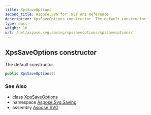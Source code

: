 ```yaml
---
title: XpsSaveOptions
second_title: Aspose.SVG for .NET API Reference
description: XpsSaveOptions constructor. The default constructor
type: docs
weight: 10
url: /net/aspose.svg.saving/xpssaveoptions/xpssaveoptions/
---
```

## XpsSaveOptions constructor

The default constructor.

```csharp
public XpsSaveOptions()
```

### See Also

* class [XpsSaveOptions](../)
* namespace [Aspose.Svg.Saving](../../xpssaveoptions/)
* assembly [Aspose.SVG](../../../)
